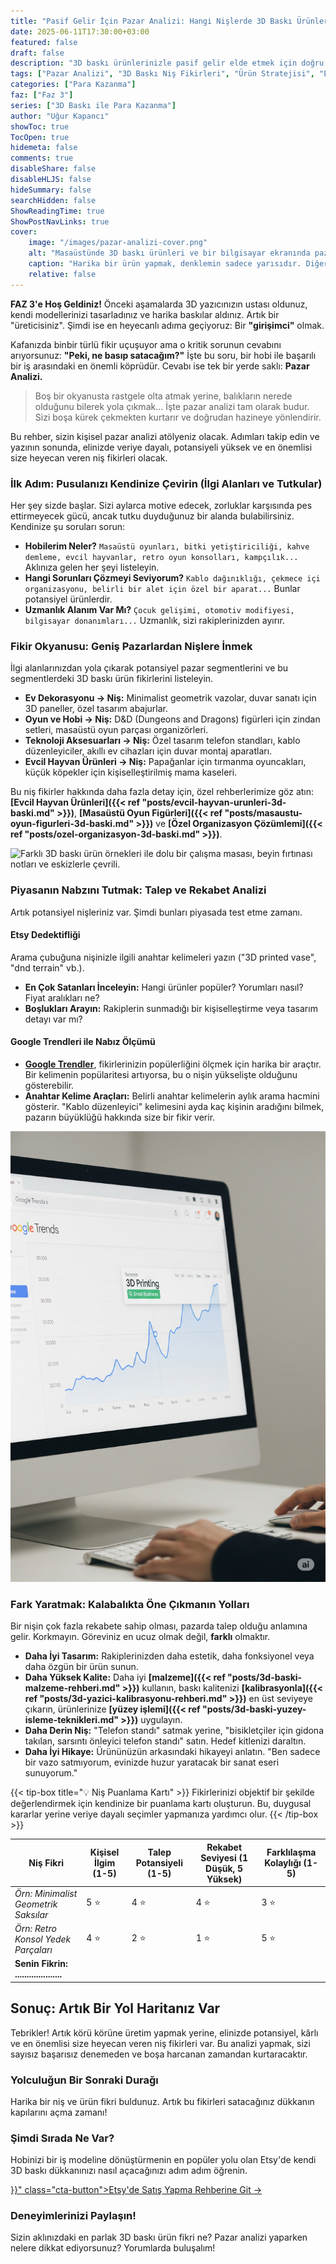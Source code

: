 ```yaml
---
title: "Pasif Gelir İçin Pazar Analizi: Hangi Nişlerde 3D Baskı Ürünleri Satılır?"
date: 2025-06-11T17:30:00+03:00
featured: false
draft: false
description: "3D baskı ürünlerinizle pasif gelir elde etmek için doğru nişi nasıl bulursunuz? Pazar analizi yöntemleri, satış potansiyeli yüksek nişler ve kârlı ürün fikirleri rehberi."
tags: ["Pazar Analizi", "3D Baskı Niş Fikirleri", "Ürün Stratejisi", "E-ticaret", "Pasif Gelir", "Niş Pazarlar", "Ürün Fikirleri", "Rekabet Analizi", "Girişimcilik"]
categories: ["Para Kazanma"]
faz: ["Faz 3"]
series: ["3D Baskı ile Para Kazanma"]
author: "Uğur Kapancı"
showToc: true
TocOpen: true
hidemeta: false
comments: true
disableShare: false
disableHLJS: false
hideSummary: false
searchHidden: false
ShowReadingTime: true
ShowPostNavLinks: true
cover:
    image: "/images/pazar-analizi-cover.png"
    alt: "Masaüstünde 3D baskı ürünleri ve bir bilgisayar ekranında pazar grafikleri"
    caption: "Harika bir ürün yapmak, denklemin sadece yarısıdır. Diğer yarısı ise o ürünü isteyecek doğru insanları bulmaktır."
    relative: false
---
```


**FAZ 3'e Hoş Geldiniz!** Önceki aşamalarda 3D yazıcınızın ustası oldunuz, kendi modellerinizi tasarladınız ve harika baskılar aldınız. Artık bir "üreticisiniz". Şimdi ise en heyecanlı adıma geçiyoruz: Bir **"girişimci"** olmak.

Kafanızda binbir türlü fikir uçuşuyor ama o kritik sorunun cevabını arıyorsunuz: **"Peki, ne basıp satacağım?"** İşte bu soru, bir hobi ile başarılı bir iş arasındaki en önemli köprüdür. Cevabı ise tek bir yerde saklı: **Pazar Analizi.**

> Boş bir okyanusta rastgele olta atmak yerine, balıkların nerede olduğunu bilerek yola çıkmak... İşte pazar analizi tam olarak budur. Sizi boşa kürek çekmekten kurtarır ve doğrudan hazineye yönlendirir.

Bu rehber, sizin kişisel pazar analizi atölyeniz olacak. Adımları takip edin ve yazının sonunda, elinizde veriye dayalı, potansiyeli yüksek ve en önemlisi size heyecan veren niş fikirleri olacak.

### İlk Adım: Pusulanızı Kendinize Çevirin (İlgi Alanları ve Tutkular)

Her şey sizde başlar. Sizi aylarca motive edecek, zorluklar karşısında pes ettirmeyecek gücü, ancak tutku duyduğunuz bir alanda bulabilirsiniz. Kendinize şu soruları sorun:

* **Hobilerim Neler?** `Masaüstü oyunları, bitki yetiştiriciliği, kahve demleme, evcil hayvanlar, retro oyun konsolları, kampçılık...` Aklınıza gelen her şeyi listeleyin.
* **Hangi Sorunları Çözmeyi Seviyorum?** `Kablo dağınıklığı, çekmece içi organizasyonu, belirli bir alet için özel bir aparat...` Bunlar potansiyel ürünlerdir.
* **Uzmanlık Alanım Var Mı?** `Çocuk gelişimi, otomotiv modifiyesi, bilgisayar donanımları...` Uzmanlık, sizi rakiplerinizden ayırır.

### Fikir Okyanusu: Geniş Pazarlardan Nişlere İnmek

İlgi alanlarınızdan yola çıkarak potansiyel pazar segmentlerini ve bu segmentlerdeki 3D baskı ürün fikirlerini listeleyin.

* **Ev Dekorasyonu -> Niş:** Minimalist geometrik vazolar, duvar sanatı için 3D paneller, özel tasarım abajurlar.
* **Oyun ve Hobi -> Niş:** D&D (Dungeons and Dragons) figürleri için zindan setleri, masaüstü oyun parçası organizörleri.
* **Teknoloji Aksesuarları -> Niş:** Özel tasarım telefon standları, kablo düzenleyiciler, akıllı ev cihazları için duvar montaj aparatları.
* **Evcil Hayvan Ürünleri -> Niş:** Papağanlar için tırmanma oyuncakları, küçük köpekler için kişiselleştirilmiş mama kaseleri.

Bu niş fikirler hakkında daha fazla detay için, özel rehberlerimize göz atın: **[Evcil Hayvan Ürünleri]({{< ref "posts/evcil-hayvan-urunleri-3d-baski.md" >}})**, **[Masaüstü Oyun Figürleri]({{< ref "posts/masaustu-oyun-figurleri-3d-baski.md" >}})** ve **[Özel Organizasyon Çözümlemi]({{< ref "posts/ozel-organizasyon-3d-baski.md" >}})**.

![Farklı 3D baskı ürün örnekleri ile dolu bir çalışma masası, beyin fırtınası notları ve eskizlerle çevrili.](/images/pazar-analizi-brainstorming.png "Yeni ürün fikirleri için beyin fırtınası yaparken.")

### Piyasanın Nabzını Tutmak: Talep ve Rekabet Analizi

Artık potansiyel nişleriniz var. Şimdi bunları piyasada test etme zamanı.

#### Etsy Dedektifliği
Arama çubuğuna nişinizle ilgili anahtar kelimeleri yazın ("3D printed vase", "dnd terrain" vb.).
* **En Çok Satanları İnceleyin:** Hangi ürünler popüler? Yorumları nasıl? Fiyat aralıkları ne?
* **Boşlukları Arayın:** Rakiplerin sunmadığı bir kişiselleştirme veya tasarım detayı var mı?

#### Google Trendleri ile Nabız Ölçümü
* **[Google Trendler](https://trends.google.com)**, fikirlerinizin popülerliğini ölçmek için harika bir araçtır. Bir kelimenin popülaritesi artıyorsa, bu o nişin yükselişte olduğunu gösterebilir.
* **Anahtar Kelime Araçları:** Belirli anahtar kelimelerin aylık arama hacmini gösterir. "Kablo düzenleyici" kelimesini ayda kaç kişinin aradığını bilmek, pazarın büyüklüğü hakkında size bir fikir verir.

![Bir bilgisayar ekranında Google Trends grafikleri, arama terimlerinin popülerliğini gösteriyor.](/images/pazar-analizi-google-trends.png "Google Trends ve anahtar kelime analizi ile pazar araştırması.")

### Fark Yaratmak: Kalabalıkta Öne Çıkmanın Yolları

Bir nişin çok fazla rekabete sahip olması, pazarda talep olduğu anlamına gelir. Korkmayın. Göreviniz en ucuz olmak değil, **farklı** olmaktır.

* **Daha İyi Tasarım:** Rakiplerinizden daha estetik, daha fonksiyonel veya daha özgün bir ürün sunun.
* **Daha Yüksek Kalite:** Daha iyi **[malzeme]({{< ref "posts/3d-baski-malzeme-rehberi.md" >}})** kullanın, baskı kalitenizi **[kalibrasyonla]({{< ref "posts/3d-yazici-kalibrasyonu-rehberi.md" >}})** en üst seviyeye çıkarın, ürünlerinize **[yüzey işlemi]({{< ref "posts/3d-baski-yuzey-isleme-teknikleri.md" >}})** uygulayın.
* **Daha Derin Niş:** "Telefon standı" satmak yerine, "bisikletçiler için gidona takılan, sarsıntı önleyici telefon standı" satın. Hedef kitlenizi daraltın.
* **Daha İyi Hikaye:** Ürününüzün arkasındaki hikayeyi anlatın. "Ben sadece bir vazo satmıyorum, evinizde huzur yaratacak bir sanat eseri sunuyorum."

{{< tip-box title="💡 Niş Puanlama Kartı" >}}
Fikirlerinizi objektif bir şekilde değerlendirmek için kendinize bir puanlama kartı oluşturun. Bu, duygusal kararlar yerine veriye dayalı seçimler yapmanıza yardımcı olur.
{{< /tip-box >}}

<table class="summary-table">
    <thead>
        <tr>
            <th>Niş Fikri</th>
            <th>Kişisel İlgim (1-5)</th>
            <th>Talep Potansiyeli (1-5)</th>
            <th>Rekabet Seviyesi (1 Düşük, 5 Yüksek)</th>
            <th>Farklılaşma Kolaylığı (1-5)</th>
        </tr>
    </thead>
    <tbody>
        <tr>
            <td><i>Örn: Minimalist Geometrik Saksılar</i></td>
            <td>5 ⭐</td>
            <td>4 ⭐</td>
            <td>4 ⭐</td>
            <td>3 ⭐</td>
        </tr>
        <tr>
            <td><i>Örn: Retro Konsol Yedek Parçaları</i></td>
            <td>4 ⭐</td>
            <td>2 ⭐</td>
            <td>1 ⭐</td>
            <td>5 ⭐</td>
        </tr>
        <tr>
            <td><b>Senin Fikrin: ....................</b></td>
            <td></td>
            <td></td>
            <td></td>
            <td></td>
        </tr>
    </tbody>
</table>

## Sonuç: Artık Bir Yol Haritanız Var

Tebrikler! Artık körü körüne üretim yapmak yerine, elinizde potansiyel, kârlı ve en önemlisi size heyecan veren niş fikirleri var. Bu analizi yapmak, sizi sayısız başarısız denemeden ve boşa harcanan zamandan kurtaracaktır.

### Yolculuğun Bir Sonraki Durağı

Harika bir niş ve ürün fikri buldunuz. Artık bu fikirleri satacağınız dükkanın kapılarını açma zamanı!

<div class="post-cta-box">
<h3>Şimdi Sırada Ne Var?</h3>
<p>Hobinizi bir iş modeline dönüştürmenin en popüler yolu olan Etsy'de kendi 3D baskı dükkanınızı nasıl açacağınızı adım adım öğrenin.</p>
<a href="{{< ref "posts/etsyde-3d-baski-satma-rehberi.md" >}}" class="cta-button">Etsy'de Satış Yapma Rehberine Git →</a>
</div>

### Deneyimlerinizi Paylaşın!
Sizin aklınızdaki en parlak 3D baskı ürün fikri ne? Pazar analizi yaparken nelere dikkat ediyorsunuz? Yorumlarda buluşalım!